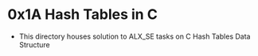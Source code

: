 # 0x1A Hash Tables in C

- This directory houses solution to ALX_SE tasks on C Hash Tables Data Structure
